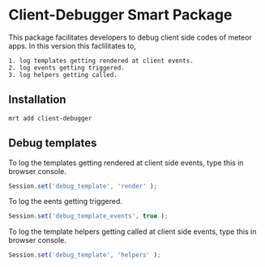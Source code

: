 Client-Debugger Smart Package
=============================

This package facilitates developers to debug client side codes of meteor apps. In this version this faclilitates to,

	1. log templates getting rendered at client events.
	2. log events getting triggered.
	3. log helpers getting called. 

Installation
------------

```
mrt add client-debugger
```

Debug templates
---------------

To log the templates getting rendered at client side events, type this in browser console.

```js
Session.set('debug_template', 'render' );

```
To log the eents getting triggered.

```js
Session.set('debug_template_events', true );

```
To log the template helpers getting called at client side events, type this in browser console.

```js
Session.set('debug_template', 'helpers' );

```

